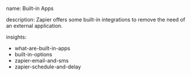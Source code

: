 name: Built-in Apps

description: Zapier offers some built-in integrations to remove the need of an external application.

insights:
  - what-are-built-in-apps
  - built-in-options
  - zapier-email-and-sms
  - zapier-schedule-and-delay